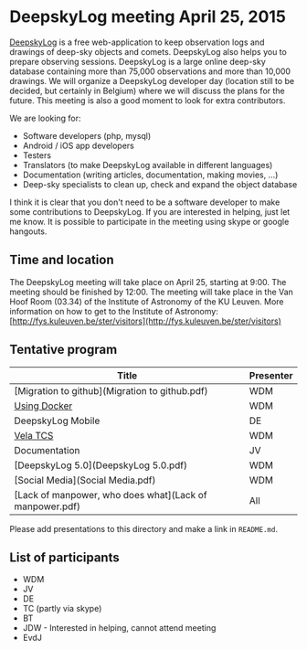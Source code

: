 # DeepskyLog meeting April 25, 2015

[DeepskyLog](http://www.deepskylog.org) is a free web-application to keep observation logs and drawings of deep-sky objects and comets. DeepskyLog also helps you to prepare observing sessions. DeepskyLog is a large online deep-sky database containing more than 75,000 observations and more than 10,000 drawings.
We will organize a DeepskyLog developer day (location still to be decided, but certainly in Belgium) where we will discuss the plans for the future. This meeting is also a good moment to look for extra contributors.

We are looking for:
* Software developers (php, mysql)
* Android / iOS app developers
* Testers
* Translators (to make DeepskyLog available in different languages)
* Documentation (writing articles, documentation, making movies, ...)
* Deep-sky specialists to clean up, check and expand the object database

I think it is clear that you don't need to be a software developer to make some contributions to DeepskyLog. If you are interested in helping, just let me know. It is possible to participate in the meeting using skype or google hangouts.

## Time and location

The DeepskyLog meeting will take place on April 25, starting at 9:00. The meeting should be finished by 12:00.
The meeting will take place in the Van Hoof Room (03.34) of the Institute of Astronomy of the KU Leuven. More information on how to get to the Institute of Astronomy: [http://fys.kuleuven.be/ster/visitors](http://fys.kuleuven.be/ster/visitors)

## Tentative program

| Title | Presenter |
| ----- | --------- |
| [Migration to github](Migration to github.pdf) | WDM |
| [Using Docker](Docker.pdf) | WDM |
| DeepskyLog Mobile	| DE |
| [Vela TCS](Vela.pdf) | WDM |	
| Documentation | JV |
| [DeepskyLog 5.0](DeepskyLog 5.0.pdf) | WDM |
| [Social Media](Social Media.pdf) | WDM |
| [Lack of manpower, who does what](Lack of manpower.pdf) | All |

Please add presentations to this directory and make a link in `README.md`.

## List of participants

* WDM
* JV
* DE
* TC (partly via skype)
* BT
* JDW - Interested in helping, cannot attend meeting
* EvdJ
